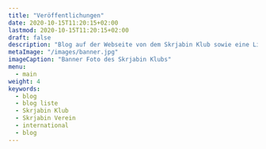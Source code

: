 ```yaml
---
title: "Veröffentlichungen"
date: 2020-10-15T11:20:15+02:00
lastmod: 2020-10-15T11:20:15+02:00
draft: false
description: "Blog auf der Webseite von dem Skrjabin Klub sowie eine Liste aller Neuigkeiten."
metaImage: "/images/banner.jpg" 
imageCaption: "Banner Foto des Skrjabin Klubs"
menu:
  - main
weight: 4
keywords:
  - blog
  - blog liste
  - Skrjabin Klub
  - Skrjabin Verein
  - international
  - blog
---
```

